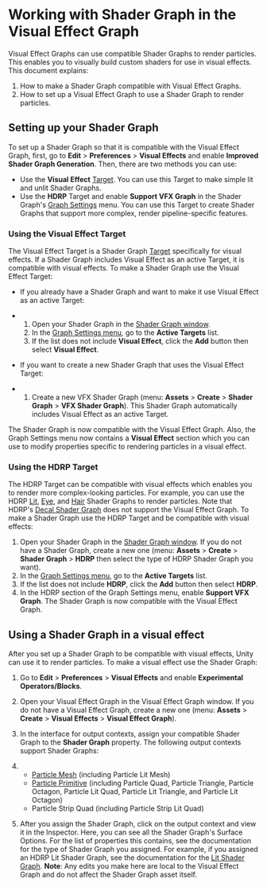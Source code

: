 # Working with Shader Graph in the Visual Effect Graph

Visual Effect Graphs can use compatible Shader Graphs to render particles. This enables you to visually build custom shaders for use in visual effects. This document explains:

1. How to make a Shader Graph compatible with Visual Effect Graphs.
2. How to set up a Visual Effect Graph to use a Shader Graph to render particles.

## Setting up your Shader Graph

To set up a Shader Graph so that it is compatible with the Visual Effect Graph, first, go to **Edit** > **Preferences** > **Visual Effects** and enable **Improved Shader Graph Generation**. Then, there are two methods you can use:

- Use the **Visual Effect** [Target](https://docs.unity3d.com/Packages/com.unity.shadergraph@latest?subfolder=/manual/Graph-Target.html). You can use this Target to make simple lit and unlit Shader Graphs.
- Use the **HDRP** Target and enable **Support VFX Graph** in the Shader Graph's [Graph Settings](https://docs.unity3d.com/Packages/com.unity.shadergraph@latest?subfolder=/manual/Graph-Settings-Menu.html) menu. You can use this Target to create Shader Graphs that support more complex, render pipeline-specific features.

### Using the Visual Effect Target

The Visual Effect Target is a Shader Graph [Target](https://docs.unity3d.com/Packages/com.unity.shadergraph@latest?subfolder=/manual/Graph-Target.html) specifically for visual effects. If a Shader Graph includes Visual Effect as an active Target, it is compatible with visual effects. To make a Shader Graph use the Visual Effect Target:

- If you already have a Shader Graph and want to make it use Visual Effect as an active Target:

- 1. Open your Shader Graph in the [Shader Graph window](https://docs.unity3d.com/Packages/com.unity.shadergraph@latest?subfolder=/manual/Shader-Graph-Window.html).
  2. In the [Graph Settings menu](https://docs.unity3d.com/Packages/com.unity.shadergraph@latest?subfolder=/manual/Graph-Settings-Menu.html), go to the **Active Targets** list.
  3. If the list does not include **Visual Effect**, click the **Add** button then select **Visual Effect**.

- If you want to create a new Shader Graph that uses the Visual Effect Target:

- 1. Create a new VFX Shader Graph (menu: **Assets** > **Create** > **Shader Graph** > **VFX Shader Graph**). This Shader Graph automatically includes Visual Effect as an active Target.

The Shader Graph is now compatible with the Visual Effect Graph. Also, the Graph Settings menu now contains a **Visual Effect** section which you can use to modify properties specific to rendering particles in a visual effect.

### Using the HDRP Target

The HDRP Target can be compatible with visual effects which enables you to render more complex-looking particles. For example, you can use the HDRP [Lit](https://docs.unity3d.com/Packages/com.unity.render-pipelines.high-definition@latest?subfolder=/manual/master-stack-lit.html), [Eye](https://docs.unity3d.com/Packages/com.unity.render-pipelines.high-definition@latest?subfolder=/manual/master-stack-eye.html), and [Hair](https://docs.unity3d.com/Packages/com.unity.render-pipelines.high-definition@latest?subfolder=/manual/master-stack-hair.html) Shader Graphs to render particles. Note that HDRP's [Decal Shader Graph](https://docs.unity3d.com/Packages/com.unity.render-pipelines.high-definition@latest?subfolder=/manual/master-stack-decal.html) does not support the Visual Effect Graph. To make a Shader Graph use the HDRP Target and be compatible with visual effects:

1. Open your Shader Graph in the [Shader Graph window](https://docs.unity3d.com/Packages/com.unity.shadergraph@latest?subfolder=/manual/Shader-Graph-Window.html). If you do not have a Shader Graph, create a new one (menu: **Assets** > **Create** > **Shader Graph** > **HDRP** then select the type of HDRP Shader Graph you want).
2. In the [Graph Settings menu](https://docs.unity3d.com/Packages/com.unity.shadergraph@latest?subfolder=/manual/Graph-Settings-Menu.html), go to the **Active Targets** list.
3. If the list does not include **HDRP**, click the **Add** button then select **HDRP**.
4. In the HDRP section of the Graph Settings menu, enable **Support VFX Graph**. The Shader Graph is now compatible with the Visual Effect Graph.

## Using a Shader Graph in a visual effect

After you set up a Shader Graph to be compatible with visual effects, Unity can use it to render particles. To make a visual effect use the Shader Graph:

1. Go to **Edit** > **Preferences** > **Visual Effects** and enable **Experimental Operators/Blocks**.

2. Open your Visual Effect Graph in the Visual Effect Graph window. If you do not have a Visual Effect Graph, create a new one (menu: **Assets** > **Create** > **Visual Effects** > **Visual Effect Graph**).

3. In the interface for output contexts, assign your compatible Shader Graph to the **Shader Graph** property. The following output contexts support Shader Graphs:

4. - [Particle Mesh](https://docs.unity3d.com/Packages/com.unity.visualeffectgraph@latest?subfolder=/manual/Context-OutputParticleMesh.html) (including Particle Lit Mesh)
   - [Particle Primitive](https://docs.unity3d.com/Packages/com.unity.visualeffectgraph@latest?subfolder=/manual/Context-OutputPrimitive.html) (including Particle Quad, Particle Triangle, Particle Octagon, Particle Lit Quad, Particle Lit Triangle, and Particle Lit Octagon)
   - Particle Strip Quad (including Particle Strip Lit Quad)

5. After you assign the Shader Graph, click on the output context and view it in the Inspector. Here, you can see all the Shader Graph's Surface Options. For the list of properties this contains, see the documentation for the type of Shader Graph you assigned. For example, if you assigned an HDRP Lit Shader Graph, see the documentation for the [Lit Shader Graph](https://docs.unity3d.com/Packages/com.unity.render-pipelines.high-definition@latest?subfolder=/manual/master-stack-lit.html). **Note**: Any edits you make here are local to the Visual Effect Graph and do not affect the Shader Graph asset itself.
